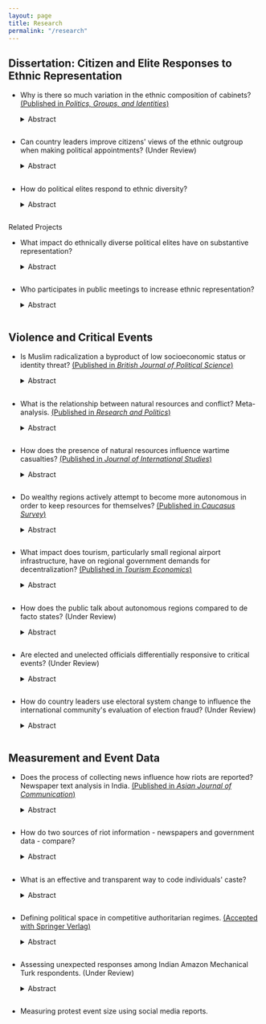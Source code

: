 ```yaml
---
layout: page
title: Research
permalink: "/research"
---
```


## Dissertation: Citizen and Elite Responses to Ethnic Representation
* Why is there so much variation in the ethnic composition of cabinets?  [(Published in _Politics, Groups, and Identities_)](https://doi.org/10.1080/01292986.2019.1651883)  
  <details>
  <summary>Abstract</summary>
    Why is there so much variation in the ethnic composition of cabinets? Previous work has focused on cabinet policy alignment, largely overlooking the role of identity-based characteristics like ethnicity. I theorize that country leaders make ethnic cabinet appointments to gain political support, both when country-level ethnic diversity is high and when ethnic groups rely on leader decisions in order to receive resources. Cabinet appointments offer leaders a way to distribute resources while creating a credible commitment to remove these resources if ethnic group support wanes. I introduce a new cross-national time-series dataset of cabinet minister names from 149 countries from 1967 to 2017. Using novel methods from computer science, I code the ethnicity of cabinet ministers’ names and construct a cabinet diversity index for each country-year. After validating this measure, I find support for my hypothesis. Country leaders in reliant societies increase ethnic cabinet appointments seven to twenty-five percent over leaders in non-reliant societies. The results provide the first large scale cross-national analysis of the strategic ways in which leaders use cabinet seats to manage the distribution of resources.
  </details>  
  <hr style="height:0.25px; visibility:hidden;" />

* Can country leaders improve citizens' views of the ethnic outgroup when making political appointments?  (Under Review)
  <details>
  <summary>Abstract</summary>
   Can country leaders improve citizens’ views of the ethnic outgroup by changing the ethnic composition of their government? Years of pressure from the international community calling for leaders to ethnically diversify their governments — particularly cabinets — seems to suggest that ethnic representation is key to improving citizens’ views of the outgroup. I argue that citizens’ views improve when their level of ethnic representation increases. Increased ethnic representation provides perceived benefits to coethnic citizens which lead to a more favorable view of ethnic outgroups. When non- dominant group ethnic representation increases, non-dominant citizens’ views of the outgroup will become more favorable, while dominant citizens’ views will worsen. Using a vignette experiment with ethnic Albanians and Macedonians in North Macedonia, I show that ethnic representation does not provide the improvements in outgroup relations that many have hoped. Both groups’ a↵ect toward and perceptions of the cabinet change somewhat, but changing ethnic representation does not alter overall outgroup attitudes.
  </details>  
  <hr style="height:0.25px; visibility:hidden;" />

* How do political elites respond to ethnic diversity?  
  <details>
  <summary>Abstract</summary>
   How do political elites’ views of ethnic outgroups change in response to increased ethnic diversity? Political elites serve critical roles as elected representatives and public figures such that is is not clear whether existing work on the effects of ethnic diversity among citizens can be extended to include elites. I argue that political elites work in a competitive environment wherein increased ethnic diversity promotes ethnic animosity and worsens views of ethnic outgroups. Frequent interethnic contact can serve to counteract this relationship, but its effectes may be stiffled by rhetorical ethnic cues. Using new data and a survey experiment with local government committee members in India, I show that neither increased committee diversity nor ethnic cues negatively impact elites’ views of the outgroup while interethnic contact improves outgroup views. Increased ethnic diversity is, therefore, a promising avenue for improving views of the outgroup if leaders can encourage interethnic contact between elites.
  </details>  
  <hr style="height:0.25px; visibility:hidden;" />


Related Projects
* What impact do ethnically diverse political elites have on substantive representation?  
  <details>
  <summary>Abstract</summary>
   What impact does an ethnically diverse political elite have on substantive representation? I design the first study to test the effect of ethnic diversity on substantive representation impacting citizens. Focusing on cabinet appointments, I argue that increasing ethnic cabinet diversity results in a power struggle that cabinet ministers attempt to win by providing substantive representation. I test this theory using state cabinet data and social welfare spending from India, where an exogenous shock to cabinet size provides an instrument for cabinet diversity. The shock circumvents the cabinet leader’s role in strategically appointing cabinet ministers, thus testing my intra-cabinet power hypothesis. Difference-in-differences results show that increasing cabinet diversity has a positive effect on social welfare spending, supporting the hypothesis. I suggest that individual cabinet ministers have a more important role in providing substantive representation than previously thought and are not always co-opted by the cabinet leader.
  </details>  
  <hr style="height:0.25px; visibility:hidden;" />

* Who participates in public meetings to increase ethnic representation?  
  <details>
  <summary>Abstract</summary>
   When do citizens participate in public meetings aimed at increasing ethnic representation? Existing literature emphasizes how citizens vote to increase ethnic representation, but voicing opinions at public meetings are an alternative way to prompt change. I argue that citizens who value substantive representation over descriptive representation will be particularly motivated to participate in public meetings to increase ethnic representation. Drawing on an original survey about community meeting participation in North Macedonia, I find that ethnic Macedonians act as expected, whereas non-dominant Albanians who value descriptive representation are more likely to participate in public meetings. I confirm the non-dominant ethnic group findings using survey data on consultation and protest participation among New Zealand Maori. These results show that political participation about representation is not necessarily motivated by citizens demanding substantive representation. Country leaders must understand heterogeneity in citizen motivations in order to effectively respond to public meeting comments and political participation more generally.
  </details>  
  <hr style="height:0.25px; visibility:hidden;" />




## Violence and Critical Events
* Is Muslim radicalization a byproduct of low socioeconomic status or identity threat? [(Published in _British Journal of Political Science_)](https://williamobrochta.net/files/RhetoricRadicalization.pdf)
  <details>
  <summary>Abstract</summary>
    Does anti-Muslim rhetoric by Western politicians breed radical attitudes among European Muslims? We explore this question by conducting an experimental study in Bosnia - a European democracy, where, unlike the rest of Europe, Muslims are neither immigrants nor socio-economically disadvantaged. This helps us clearly identify the radicalization potential of Western rhetoric alone, absent contextual factors such as social inferiority. Experimental evidence with Bosnian Muslims from five surveys (with a total N=2,608) suggests that rhetorical attacks on Islam by Western politicians do not strengthen individuals’ Muslim identity, cause higher levels of animosity toward the West, or lead to condoning the use of violence. We also find that pro-Muslim rhetoric, while increasing positive views of the West, does not affect individuals’ strength of Muslim identity or their radical sympathies. These results provide important implications for our understanding of sources of radicalization and for efforts to curb radical tendencies.
  </details>  
  <hr style="height:0.25px; visibility:hidden;" />

* What is the relationship between natural resources and conflict? Meta-analysis. [(Published in _Research and Politics_)](https://doi.org/10.1177/2053168018818232)
  <details>
  <summary>Abstract</summary>
     The relationship between natural resource wealth and civil conflict remains unclear, despite prolonged scholarly attention. Conducting a meta-analysis — a quantitative literature review — can help synthesize this broad and disparate field to provide clearer directions for future research. Meta-analysis tools determine both the aggregate effect of natural resources on conflict and whether any particular ways in which variables are measured systematically bias the estimated effect. I conduct a meta-analysis using sixty-nine studies from sixty-two authors. I find that there is no aggregate relationship between natural resources and conflict. Most variation in variable measurement does not alter the estimated effect. However, measuring natural resource wealth using Primary Commodity Exports and including controls for mountainous terrain and ethnic fractionalization all do significantly impact the results. These findings suggest that it may be worth exploring more nuanced connections between natural resources and conflict instead of continuing to study the overall relationship.
  </details>  
  <hr style="height:0.25px; visibility:hidden;" />

* How does the presence of natural resources influence wartime casualties? [(Published in _Journal of International Studies_)](https://williamobrochta.net/files/JIS_Vol9_No1_OBrochta.pdf)
  <details>
  <summary>Abstract</summary>
     The 1992 to 1995 Bosnian War was not a war begun over a conflict for natural resources. Instead, this study hypothesizes that the intensity of fighting during the War was positively influenced by the presence of high levels of natural resource wealth distributed throughout Bosnia. Drawing upon self-coded data for myriad measures of the intensity of fighting and natural resources in a given area of the country, we use multiple regression techniques as well as factor analysis to support the hypothesis and conclude that natural resource wealth was an important factor in influencing the course of the War. Natural resources both strategically deprived the opposing army from adequate land and water during the War and also ensured that high quality natural resource infrastructure and forest resources were available after the War ended. This research is unique in that it examines the importance of natural resources where fighting takes place.
  </details>
  <hr style="height:0.25px; visibility:hidden;" />

* Do wealthy regions actively attempt to become more autonomous in order to keep resources for themselves? [(Published in _Caucasus Survey_)](https://doi.org/10.1080/23761199.2017.1344028)
  <details>
  <summary>Abstract</summary>
     Previous models of individuals’ preferences for decentralization have focused on either economic or identity based motivations. In some cases, however, elites in rich regions with high inequality prefer decentralization contrary to their economic preferences. This paper proposes a model to explain these instances by focusing on the preferences of self-interested elites who manipulate a strong regional identity for personal gain. I develop the hypothesis that a strong regional economy, combined with a regional identity, provides the incentive for and the mechanism by which elites prefer decentralization. I test this hypothesis using the puzzling case of Adjara, Georgia, a rich region with high inequality and a strong regional identity where elites, contrary to expectations, pushed for decentralization. Results suggest that regional identities are used by elites in order to seize on a strong economy for personal gain. This motivates future study on the interaction between regional economies and identity.
  </details>  
  <hr style="height:0.25px; visibility:hidden;" /> 

* What impact does tourism, particularly small regional airport infrastructure, have on regional government demands for decentralization? [(Published in _Tourism Economics_)](https://doi.org/10.1177/1354816617716247)
  <details>
  <summary>Abstract</summary>
     The relationship between increased tourism and increasing regional autonomy is quite nuanced and understudied. This paper hypothesizes that only an increase in both regional air traffic and in international tourism will impact the level of regional autonomy. Using the period after ten countries were admitted to the European Union in 2004 as an example of a dramatic tourism increase, the paper finds that countries with increased tourism, but without regional airports, did not experience a sudden increase in their regional autonomy. In Poland, however, the large number of growing regional airports and increased tourism did provoke regions to argue with the central government for more regional autonomy. These findings contribute to a better understanding of how international interventions impact regional decentralization preferences.
  </details>  
  <hr style="height:0.25px; visibility:hidden;" /> 

* How does the public talk about autonomous regions compared to de facto states? (Under Review)
  <details>
  <summary>Abstract</summary>
   Public discourse about autonomous regions and de facto - or unrecognized - states plays an important role in the policies parent states adopt to respond to these entities. I theorize that public discourse about autonomous regions will underscore commonalities with the parent state. Public discourse about de facto states will treat the state as a separate entity. Changes in the relationship between the separatist entity and parent state may also alter public discourse. I employ newspaper data as a measure of public discourse about Adjara and Abkhazia, Georgia. Using sentiment analysis and topic models, I show that public discourse about autonomous regions discusses domestic politics whereas discourse about de facto states emphasizes international relations. This analysis of public discourse offers insights into the ways in which parent state citizens discuss separatist entities and how leaders may wish to steer public discourse about these regions in the future.
  </details>  
  <hr style="height:0.25px; visibility:hidden;" />

* Are elected and unelected officials differentially responsive to critical events? (Under Review)
  <details>
  <summary>Abstract</summary>
   What motivates Peers to attend legislative sittings? Sitting attendance is a symbolic way for legislators to show citizens that they are being productive and hence is often explained by electoral motivations that Peers lack. I argue that Peers make decisions to attend sittings when critical events threaten their position in the legislature. Attending at these times - namely after scandals and House of Lords reform debates - is an attempt to counteract negative impressions about the House and its members. Other critical events that may impact elected legislators such as terrorist attacks and natural disasters should have no impact on Peers attendance. Using a newly compiled dataset on attendance and critical events, I show that Peers respond by increasing attendance only after House of Lords reform debates in either House; attendance after scandals, natural disasters, and terrorist attacks is unchanged. This suggests that Peers are responsive in only the most urgent cases: when they are in the spotlight and the future of the House is on the line. More broadly, I offer the first empirical investigation of symbolic responsiveness among unelected legislators and show that there are some situations where said legislators feel the need to respond.
  </details>  
  <hr style="height:0.25px; visibility:hidden;" />

* How do country leaders use electoral system change to influence the international community's evaluation of election fraud? (Under Review)
  <details>
  <summary>Abstract</summary>
   What prompts leaders in post-Communist states to alter electoral system proportionality? We propose that the international community rewards leaders for increasing proportionality. Our formal model characterizes leaders as either truly interested in democratic reforms or pseudo-reformers, who increase proportionality to receive international community benefits while engaging in electoral fraud. We hypothesize that the international community will be more (less) likely to detect fraud when leaders decrease (increase) proportionality regardless of whether fraud actually occurs. We first test our hypotheses in Ukraine, finding that fraud occurs, but that the international community is less likely to detect fraud following an increase in proportionality and vice versa. Using cross-national data from 20 Eastern European countries, we find again that decreased proportionality is associated with more fraud reports. We suggest that the international community relies too heavily on proportionality as a signal of election quality, frequently missing fraud in more proportional systems.
  </details>  
  <hr style="height:0.25px; visibility:hidden;" />


## Measurement and Event Data
* Does the process of collecting news influence how riots are reported? Newspaper text analysis in India. [(Published in _Asian Journal of Communication_)](https://doi.org/10.1080/01292986.2019.1651883)
  <details>
  <summary>Abstract</summary>
     Riot reporting is one aspect of newspaper coverage that can drive people into the streets in acts of collective protest or violence. Media observers and scholars have proposed that the language of Indian newspapers, be it English or vernacular, partially dictates the kinds of riot events reported and the quality of those reports. I tested whether this conventional wisdom holds by investigating the content of Indian riot coverage in the English <i>Times of India</i> and Hindu <i>Hindustan</i>. While <i>Hindustan</i> emphasized official statements and interviews with political parties, neither newspaper accurately represented the actual number of riots in their reporting. In fact, coverage in both papers followed predictable patterns likely driven by a new focus on selling newspapers at any cost in order to increase advertising revenue. This study contributes to a growing literature highlighting the similarities between media outlets and the degree to which their reporting is removed from actual events.
  </details>  
  <hr style="height:0.25px; visibility:hidden;" />

* How do two sources of riot information - newspapers and government data - compare?
  <details>
  <summary>Abstract</summary>
   How does newspaper-based event data compare to a government data source? While scholars have long recognized the importance of and biases present in newspaper-based event data, few studies have been able to compare newspaper reports with official government data to better understand the severity and impact of such biases. We develop this comparison in the context of riots, a form of violent collective action that represents an important middle ground between peaceful protests and protracted civil conflict. Using newly collected police precinct-level government data from India, we compare these data to a high-quality newspaper source. Though similar at the aggregate level, newspaper riot reports correlate poorly with government data at the local level. In order to better understand the discrepancies between these two sources, we develop models to explain the frequency of newspaper and government riot reports based on literacy, location, and other demographic characteristics. Literacy and location influence newspaper riot reports, but not government riot reports. We conclude that newspaper riot data does partially reflect aggregate riot trends, but the newspaper editorial process also plays an important role. Government data is better for within country comparisons and for analyzing event trends over time. Our findings suggest that using collective action event data from both sources may help ensure that results are not driven by biases in either data source.
  </details>  
  <hr style="height:0.25px; visibility:hidden;" />

* What is an effective and transparent way to code individuals' caste?
  <details>
  <summary>Abstract</summary>
   How diverse are political elites? Elite caste diversity has the potential to ease interethnic tensions and to provide substantive representation to minority groups in India, the world’s largest democracy. Yet, we lack reliable and replicable methods for coding caste diversity and for using this information to calculate a diversity measure for a group of elites. Prior work has utilized time consuming archival methods or various name-based approaches, but has not considered the strengths and weaknesses of these techniques. We develop and apply a caste coding protocol which blends name-based caste coding with archival work. Using an application with Indian state cabinet ministers, we show that our method simplifies the ethnic categorization process while still retaining accuracy. We compare our method with three name-based approaches to caste coding and identify the most appropriate situations in which to use each method. The balance of accuracy and efficiency of our method helps better equip scholars to more easily study questions about caste diversity among a wider array of political elites. Our results have implications for how comparative politics scholars conceptualize and measure ethnic diversity.
  </details>  
  <hr style="height:0.25px; visibility:hidden;" />

* Defining political space in competitive authoritarian regimes. [(Accepted with Springer Verlag)](https://williamobrochta.net/files/CompetitiveAuthoritarianPoliticalSpace.pdf)
  <details>
  <summary>Abstract</summary>
     Competitive authoritarian regimes are those in which electoral competition is allowed, but elections are not free and fair. Dozens such regimes exist around the world, but their political space is unexplored. We hypothesize that voters in these regimes define political space in two dimensions, where these dimensions are different from those in developing democracies. Using World Values Survey data from Kyrgyzstan in two time periods, we show the development of voter preferences along two dimensions: fondness for tradition and trust of political institutions. We explore why parties faced with this political space do not run on these issues even though their party platforms nominally try to appeal to them. Finally, we argue that these findings extend to regimes of a similar type by mapping political space in Kazakhstan, Georgia, and Hungary. Providing incentives for parties to run on their stated platforms may help institutionalize political competition in competitive authoritarian regimes.
  </details>  
  <hr style="height:0.25px; visibility:hidden;" /> 

* Assessing unexpected responses among Indian Amazon Mechanical Turk respondents. (Under Review)
  <details>
  <summary>Abstract</summary>
     What can researchers do to address unexpected survey and experimental responses on Amazon Mechanical Turk (MTurk)? Much of the unexpected responses problem has been traced to India, and several survey and technological techniques have been developed to detect foreign workers accessing U.S.-based surveys. We survey Indian MTurkers and find that 26% pass common, survey-based methods of detecting foreign workers. Additionally, 3% of our respondents claim to be located in the United States, implying that these respondents circumvent IP address blocking techniques designed to prevent foreign workers from accessing U.S.-based surveys. Foreign workers have strong monetary incentives for seeking out U.S.-based MTurk tasks. We suggest that restricting respondents to Master Workers and removing the U.S. location requirement is a cost-effective way to more effectively filter out unexpected responses.
  </details>  
  <hr style="height:0.25px; visibility:hidden;" /> 


* Measuring protest event size using social media reports.







